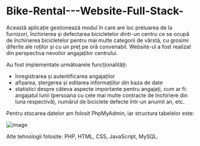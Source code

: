 # Bike-Rental---Website-Full-Stack-
Această aplicație gestionează modul în care are loc preluarea de la furnizori, închirierea și defectarea bicicletelor dintr-un centru ce se ocupă de închirierea bicicletelor pentru mai multe categorii de vârstă, cu grosimi diferite ale roților și cu un preț pe oră convenabil. Website-ul a fost realizat din perspectiva nevoilor angajaților centrului.

Au fost implementate următoarele funcționalități:  
- înregistrarea și autentificarea angajaților
- afișarea, ștergerea și editarea informațiilor din baza de date
- statistici despre câteva aspecte importante pentru angajați, cum ar fi: angajatul lunii (persoana cu cele mai multe contracte de închiriere din luna respectivă), numărul de biciclete defecte într-un anumit an, etc.  

Pentru stocarea datelor am folosit PhpMyAdmin, iar structura tabelelor este:

![image](https://user-images.githubusercontent.com/101056750/157078402-3feec62e-c8c7-40b7-8f0a-1a903422c327.png)

Alte tehnologii folosite: PHP, HTML, CSS, JavaScript, MySQL.
